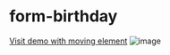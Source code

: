 ﻿# form-birthday
<a href="https://joannakilian.github.io/form-birthday/">Visit demo with moving element</a>
![image](https://user-images.githubusercontent.com/86100410/149619133-f5d187e9-39ab-4530-aa9d-6700df0ee149.png)

